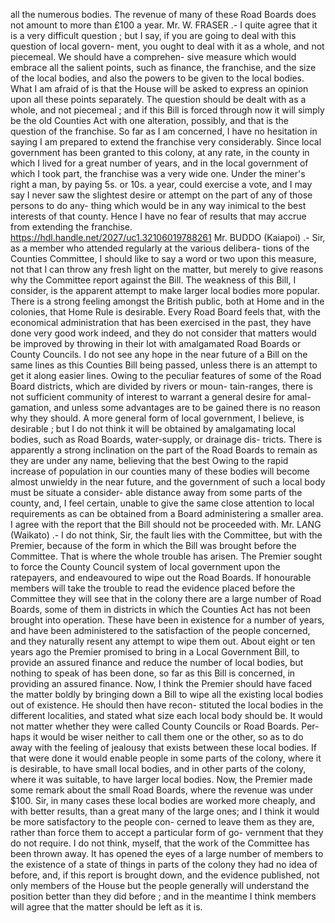 all the numerous bodies. The revenue of many of these Road Boards does not amount to more than £100 a year. Mr. W. FRASER .- I quite agree that it is a very difficult question ; but I say, if you are going to deal with this question of local govern- ment, you ought to deal with it as a whole, and not piecemeal. We should have a comprehen- sive measure which would embrace all the salient points, such as finance, the franchise, and the size of the local bodies, and also the powers to be given to the local bodies. What I am afraid of is that the House will be asked to express an opinion upon all these points separately. The question should be dealt with as a whole, and not piecemeal ; and if this Bill is forced through now it will simply be the old Counties Act with one alteration, possibly, and that is the question of the franchise. So far as I am concerned, I have no hesitation in saying I am prepared to extend the franchise very considerably. Since local government has been granted to this colony, at any rate, in the county in which I lived for a great number of years, and in the local government of which I took part, the franchise was a very wide one. Under the miner's right a man, by paying 5s. or 10s. a year, could exercise a vote, and I may say I never saw the slightest desire or attempt on the part of any of those persons to do any- thing which would be in any way inimical to the best interests of that county. Hence I have no fear of results that may accrue from extending the franchise. https://hdl.handle.net/2027/uc1.32106019788261 Mr. BUDDO (Kaiapoi) .- Sir, as a member who attended regularly at the various delibera- tions of the Counties Committee, I should like to say a word or two upon this measure, not that I can throw any fresh light on the matter, but merely to give reasons why the Committee report against the Bill. The weakness of this Bill, I consider, is the apparent attempt to make larger local bodies more popular. There is a strong feeling amongst the British public, both at Home and in the colonies, that Home Rule is desirable. Every Road Board feels that, with the economical administration that has been exercised in the past, they have done very good work indeed, and they do not consider that matters would be improved by throwing in their lot with amalgamated Road Boards or County Councils. I do not see any hope in the near future of a Bill on the same lines as this Counties Bill being passed, unless there is an attempt to get it along easier lines. Owing to the peculiar features of some of the Road Board districts, which are divided by rivers or moun- tain-ranges, there is not sufficient community of interest to warrant a general desire for amal- gamation, and unless some advantages are to be gained there is no reason why they should. A more general form of local government, I believe, is desirable ; but I do not think it will be obtained by amalgamating local bodies, such as Road Boards, water-supply, or drainage dis- tricts. There is apparently a strong inclination on the part of the Road Boards to remain as they are under any name, believing that the best Owing to the rapid increase of population in our counties many of these bodies will become almost unwieldy in the near future, and the government of such a local body must be situate a consider- able distance away from some parts of the county, and, I feel certain, unable to give the same close attention to local requirements as can be obtained from a Board administering a smaller area. I agree with the report that the Bill should not be proceeded with. Mr. LANG (Waikato) .- I do not think, Sir, the fault lies with the Committee, but with the Premier, because of the form in which the Bill was brought before the Committee. That is where the whole trouble has arisen. The Premier sought to force the County Council system of local government upon the ratepayers, and endeavoured to wipe out the Road Boards. If honourable members will take the trouble to read the evidence placed before the Committee they will see that in the colony there are a large number of Road Boards, some of them in districts in which the Counties Act has not been brought into operation. These have been in existence for a number of years, and have been administered to the satisfaction of the people concerned, and they naturally resent any attempt to wipe them out. About eight or ten years ago the Premier promised to bring in a Local Government Bill, to provide an assured finance and reduce the number of local bodies, but nothing to speak of has been done, so far as this Bill is concerned, in providing an assured finance. Now, I think the Premier should have faced the matter boldly by bringing down a Bill to wipe all the existing local bodies out of existence. He should then have recon- stituted the local bodies in the different localities, and stated what size each local body should be. It would not matter whether they were called County Councils or Road Boards. Per- haps it would be wiser neither to call them one or the other, so as to do away with the feeling of jealousy that exists between these local bodies. If that were done it would enable people in some parts of the colony, where it is desirable, to have small local bodies, and in other parts of the colony, where it was suitable, to have larger local bodies. Now, the Premier made some remark about the small Road Boards, where the revenue was under $100. Sir, in many cases these local bodies are worked more cheaply, and with better results, than a great many of the large ones; and I think it would be more satisfactory to the people con- cerned to leave them as they are, rather than force them to accept a particular form of go- vernment that they do not require. I do not think, myself, that the work of the Committee has been thrown away. It has opened the eyes of a large number of members to the existence of a state of things in parts of the colony they had no idea of before, and, if this report is brought down, and the evidence published, not only members of the House but the people generally will understand the position better than they did before ; and in the meantime I think members will agree that the matter should be left as it is. 